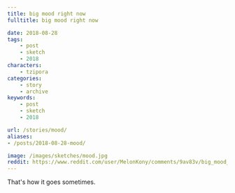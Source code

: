 ```yaml
---
title: big mood right now
fulltitle: big mood right now

date: 2018-08-28
tags:
    - post
    - sketch
    - 2018
characters:
    - tzipora
categories:
    - story
    - archive
keywords:
    - post
    - sketch
    - 2018

url: /stories/mood/
aliases:
- /posts/2018-08-28-mood/

image: /images/sketches/mood.jpg
reddit: https://www.reddit.com/user/MelonKony/comments/9av83v/big_mood_right_now/
---
```


That's how it goes sometimes.